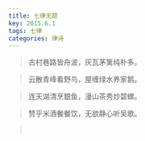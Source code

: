 ```yaml
---
title: 七律无题
key: 2015.6.1
tags: 七律
categories: 律诗
---
```


<blockquote class="blockquote-center">古村巷路皆舟波，灰瓦茅篱纯朴多。
</blockquote>
<blockquote class="blockquote-center">云散青峰看野鸟，屋缠绿水养家鹅。
</blockquote>
<blockquote class="blockquote-center">连天湖清烹銀鱼，漫山茶秀炒碧螺。
</blockquote>
<blockquote class="blockquote-center">赞乎米酒餐餐饮，无欲静心听吴歌。
</blockquote>
<blockquote class="blockquote-center"></br>
</blockquote>
